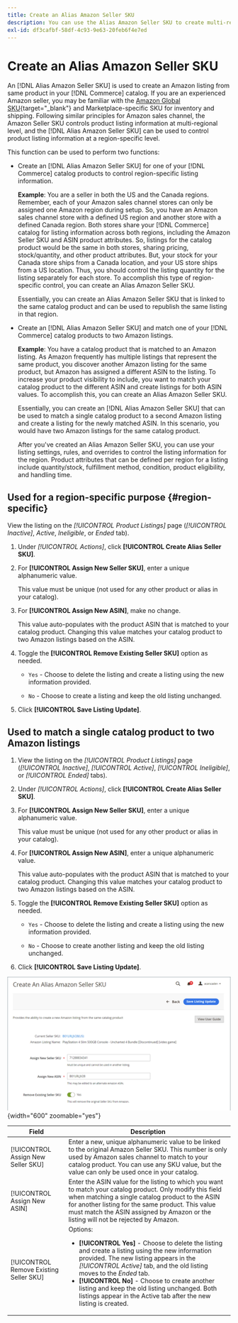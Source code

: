 ```yaml
---
title: Create an Alias Amazon Seller SKU
description: You can use the Alias Amazon Seller SKU to create multi-regional Amazon listings from your Commerce catalog products.
exl-id: df3cafbf-58df-4c93-9e63-20feb6f4e7ed
---
```

# Create an Alias Amazon Seller SKU

An [!DNL Alias Amazon Seller SKU] is used to create an Amazon listing from same product in your [!DNL Commerce] catalog. If you are an experienced Amazon seller, you may be familiar with the [Amazon Global SKU](https://sellercentral.amazon.com/gp/help/external/help.html?itemID=201394090){target="_blank"} and Marketplace-specific SKU for inventory and shipping. Following similar principles for Amazon sales channel, the Amazon Seller SKU controls product listing information at multi-regional level, and the [!DNL Alias Amazon Seller SKU] can be used to control product listing information at a region-specific level.

This function can be used to perform two functions:

- Create an [!DNL Alias Amazon Seller SKU] for one of your [!DNL Commerce] catalog products to control region-specific listing information.

    **Example**: You are a seller in both the US and the Canada regions. Remember, each of your Amazon sales channel stores can only be assigned one Amazon region during setup. So, you have an Amazon sales channel store with a defined US region and another store with a defined Canada region. Both stores share your [!DNL Commerce] catalog for listing information across both regions, including the Amazon Seller SKU and ASIN product attributes. So, listings for the catalog product would be the same in both stores, sharing pricing, stock/quantity, and other product attributes. But, your stock for your Canada store ships from a Canada location, and your US store ships from a US location. Thus, you should control the listing quantity for the listing separately for each store. To accomplish this type of region-specific control, you can create an Alias Amazon Seller SKU.

    Essentially, you can create an Alias Amazon Seller SKU that is linked to the same catalog product and can be used to republish the same listing in that region.

- Create an [!DNL Alias Amazon Seller SKU] and match one of your [!DNL Commerce] catalog products to two Amazon listings.

    **Example**: You have a catalog product that is matched to an Amazon listing. As Amazon frequently has multiple listings that represent the same product, you discover another Amazon listing for the same product, but Amazon has assigned a different ASIN to the listing. To increase your product visibility to include, you want to match your catalog product to the different ASIN and create listings for both ASIN values. To accomplish this, you can create an Alias Amazon Seller SKU.

    Essentially, you can create an [!DNL Alias Amazon Seller SKU] that can be used to match a single catalog product to a second Amazon listing and create a listing for the newly matched ASIN. In this scenario, you would have two Amazon listings for the same catalog product.

    After you've created an Alias Amazon Seller SKU, you can use your listing settings, rules, and overrides to control the listing information for the region. Product attributes that can be defined per region for a listing include quantity/stock, fulfillment method, condition, product eligibility, and handling time.

## Used for a region-specific purpose {#region-specific}

View the listing on the _[!UICONTROL Product Listings]_ page (_[!UICONTROL Inactive]_, _Active_, _Ineligible_, or _Ended_ tab).

1. Under _[!UICONTROL Actions]_, click **[!UICONTROL Create Alias Seller SKU]**.

1. For **[!UICONTROL Assign New Seller SKU]**, enter a unique alphanumeric value.

    This value must be unique (not used for any other product or alias in your catalog).

1. For **[!UICONTROL Assign New ASIN]**, make no change.

    This value auto-populates with the product ASIN that is matched to your catalog product. Changing this value matches your catalog product to two Amazon listings based on the ASIN.

1. Toggle the **[!UICONTROL Remove Existing Seller SKU]** option as needed.

   - `Yes` - Choose to delete the listing and create a listing using the new information provided.

   - `No` - Choose to create a listing and keep the old listing unchanged.

1. Click **[!UICONTROL Save Listing Update]**.

## Used to match a single catalog product to two Amazon listings

1. View the listing on the _[!UICONTROL Product Listings]_ page (_[!UICONTROL Inactive]_, _[!UICONTROL Active]_, _[!UICONTROL Ineligible]_, or _[!UICONTROL Ended]_ tabs).

1. Under _[!UICONTROL Actions]_, click **[!UICONTROL Create Alias Seller SKU]**.

1. For **[!UICONTROL Assign New Seller SKU]**, enter a unique alphanumeric value.

    This value must be unique (not used for any other product or alias in your catalog).

1. For **[!UICONTROL Assign New ASIN]**, enter a unique alphanumeric value.

    This value auto-populates with the product ASIN that is matched to your catalog product. Changing this value matches your catalog product to two Amazon listings based on the ASIN.

1. Toggle the **[!UICONTROL Remove Existing Seller SKU]** option as needed.

   - `Yes` - Choose to delete the listing and create a listing using the new information provided.

   - `No` - Choose to create another listing and keep the old listing unchanged.

1. Click **[!UICONTROL Save Listing Update]**.

![create an Alias Amazon Seller SKU](assets/amazon-alias-sku-create.png){width="600" zoomable="yes"}

|Field|Description|
|--- |--- |
|[!UICONTROL Assign New Seller SKU]|Enter a new, unique alphanumeric value to be linked to the original Amazon Seller SKU. This number is only used by Amazon sales channel to match to your catalog product. You can use any SKU value, but the value can only be used once in your catalog. |
|[!UICONTROL Assign New ASIN]|Enter the ASIN value for the listing to which you want to match your catalog product. Only modify this field when matching a single catalog product to the ASIN for another listing for the same product. This value must match the ASIN assigned by Amazon or the listing will not be rejected by Amazon. |
|[!UICONTROL Remove Existing Seller SKU]|Options:<ul><li>**[!UICONTROL Yes]** - Choose to delete the listing and create a listing using the new information provided. The new listing appears in the _[!UICONTROL Active]_ tab, and the old listing moves to the _Ended_ tab.</li><li>**[!UICONTROL No]** - Choose to create another listing and keep the old listing unchanged. Both listings appear in the Active tab after the new listing is created.</li></ul> |
